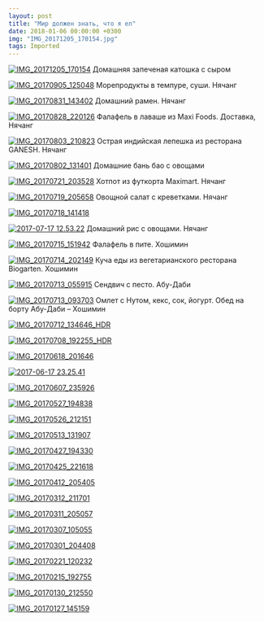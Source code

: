 ```yaml
---
layout: post
title: "Мир должен знать, что я ел"
date: 2018-01-06 00:00:00 +0300
img: "IMG_20171205_170154.jpg"
tags: Imported
---
```


[![IMG_20171205_170154](/blog/assets/img/IMG_20171205_170154.jpg)](/blog/assets/img/IMG_20171205_170154.jpg) Домашняя запеченая катошка с сыром

[![IMG_20170905_125048](/blog/assets/img/IMG_20170905_125048.jpg)](/blog/assets/img/IMG_20170905_125048.jpg) Морепродукты в темпуре, суши. Нячанг

[![IMG_20170831_143402](/blog/assets/img/IMG_20170831_143402.jpg)](/blog/assets/img/IMG_20170831_143402.jpg) Домашний рамен. Нячанг

[![IMG_20170828_220126](/blog/assets/img/IMG_20170828_220126.jpg)](/blog/assets/img/IMG_20170828_220126.jpg) Фалафель в лаваше из Maxi Foods. Доставка, Нячанг

[![IMG_20170803_210823](/blog/assets/img/IMG_20170803_210823.jpg)](/blog/assets/img/IMG_20170803_210823.jpg) Острая индийская лепешка из ресторана GANESH. Нячанг

[![IMG_20170802_131401](/blog/assets/img/IMG_20170802_131401.jpg)](/blog/assets/img/IMG_20170802_131401.jpg) Домашние бань бао с овощами

[![IMG_20170721_203528](/blog/assets/img/IMG_20170721_203528.jpg)](/blog/assets/img/IMG_20170721_203528.jpg) Хотпот из футкорта Maximart. Нячанг

[![IMG_20170719_205658](/blog/assets/img/IMG_20170719_205658.jpg)](/blog/assets/img/IMG_20170719_205658.jpg) Овощной салат с креветками. Нячанг

[![IMG_20170718_141418](/blog/assets/img/IMG_20170718_141418.jpg)](/blog/assets/img/IMG_20170718_141418.jpg)

[![2017-07-17 12.53.22](/blog/assets/img/2017-07-17-12.53.22.jpg)](/blog/assets/img/2017-07-17-12.53.22.jpg) Домашний рис с овощами. Нячанг

[![IMG_20170715_151942](/blog/assets/img/IMG_20170715_151942.jpg)](/blog/assets/img/IMG_20170715_151942.jpg) Фалафель в пите. Хошимин

[![IMG_20170714_202149](/blog/assets/img/IMG_20170714_202149.jpg)](/blog/assets/img/IMG_20170714_202149.jpg) Куча еды из вегетарианского ресторана Biogarten. Хошимин

[![IMG_20170713_055915](/blog/assets/img/IMG_20170713_055915.jpg)](/blog/assets/img/IMG_20170713_055915.jpg) Сендвич с песто. Абу-Даби

[![IMG_20170713_093703](/blog/assets/img/IMG_20170713_093703.jpg)](/blog/assets/img/IMG_20170713_093703.jpg) Омлет с Нутом, кекс, сок, йогурт. Обед на борту Абу-Даби – Хошимин

[![IMG_20170712_134646_HDR](/blog/assets/img/IMG_20170712_134646_HDR.jpg)](/blog/assets/img/IMG_20170712_134646_HDR.jpg)

[![IMG_20170708_192255_HDR](/blog/assets/img/IMG_20170708_192255_HDR.jpg)](/blog/assets/img/IMG_20170708_192255_HDR.jpg)

[![IMG_20170618_201646](/blog/assets/img/IMG_20170618_201646.jpg)](/blog/assets/img/IMG_20170618_201646.jpg)

[![2017-06-17 23.25.41](/blog/assets/img/2017-06-17-23.25.41.jpg)](/blog/assets/img/2017-06-17-23.25.41.jpg)

[![IMG_20170607_235926](/blog/assets/img/IMG_20170607_235926.jpg)](/blog/assets/img/IMG_20170607_235926.jpg)

[![IMG_20170527_194838](/blog/assets/img/IMG_20170527_194838.jpg)](/blog/assets/img/IMG_20170527_194838.jpg)

[![IMG_20170526_212151](/blog/assets/img/IMG_20170526_212151.jpg)](/blog/assets/img/IMG_20170526_212151.jpg)

[![IMG_20170513_131907](/blog/assets/img/IMG_20170513_131907.jpg)](/blog/assets/img/IMG_20170513_131907.jpg)

[![IMG_20170427_194330](/blog/assets/img/IMG_20170427_194330.jpg)](/blog/assets/img/IMG_20170427_194330.jpg)

[![IMG_20170425_221618](/blog/assets/img/IMG_20170425_221618.jpg)](/blog/assets/img/IMG_20170425_221618.jpg)

[![IMG_20170412_205405](/blog/assets/img/IMG_20170412_205405.jpg)](/blog/assets/img/IMG_20170412_205405.jpg)

[![IMG_20170312_211701](/blog/assets/img/IMG_20170312_211701-e1515268197277.jpg)](https://vlaim.s3.amazonaws.com/uploads/2018/01/IMG_20170312_211701.jpg)

[![IMG_20170311_205057](/blog/assets/img/IMG_20170311_205057.jpg)](/blog/assets/img/IMG_20170311_205057.jpg)

[![IMG_20170307_105055](/blog/assets/img/IMG_20170307_105055.jpg)](/blog/assets/img/IMG_20170307_105055.jpg)

[![IMG_20170301_204408](/blog/assets/img/IMG_20170301_204408.jpg)](/blog/assets/img/IMG_20170301_204408.jpg)

[![IMG_20170221_120232](/blog/assets/img/IMG_20170221_120232.jpg)](/blog/assets/img/IMG_20170221_120232.jpg)

[![IMG_20170215_192755](/blog/assets/img/IMG_20170215_192755-e1515268226680.jpg)](https://vlaim.s3.amazonaws.com/uploads/2018/01/IMG_20170215_192755.jpg)

[![IMG_20170130_212550](/blog/assets/img/IMG_20170130_212550-e1515268248547.jpg)](https://vlaim.s3.amazonaws.com/uploads/2018/01/IMG_20170130_212550.jpg)

[![IMG_20170127_145159](/blog/assets/img/IMG_20170127_145159.jpg)](/blog/assets/img/IMG_20170127_145159.jpg)